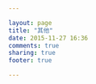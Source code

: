 ```yaml
---

layout: page
title: "其他"
date: 2015-11-27 16:36
comments: true
sharing: true
footer: true

---
```

